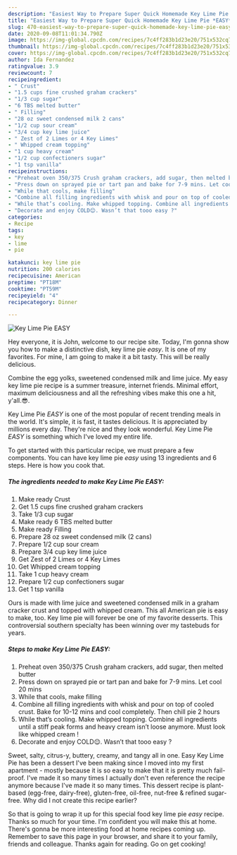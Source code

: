 ```yaml
---
description: "Easiest Way to Prepare Super Quick Homemade Key Lime Pie *EASY*"
title: "Easiest Way to Prepare Super Quick Homemade Key Lime Pie *EASY*"
slug: 470-easiest-way-to-prepare-super-quick-homemade-key-lime-pie-easy
date: 2020-09-08T11:01:34.790Z
image: https://img-global.cpcdn.com/recipes/7c4ff283b1d23e20/751x532cq70/key-lime-pie-easy-recipe-main-photo.jpg
thumbnail: https://img-global.cpcdn.com/recipes/7c4ff283b1d23e20/751x532cq70/key-lime-pie-easy-recipe-main-photo.jpg
cover: https://img-global.cpcdn.com/recipes/7c4ff283b1d23e20/751x532cq70/key-lime-pie-easy-recipe-main-photo.jpg
author: Ida Fernandez
ratingvalue: 3.9
reviewcount: 7
recipeingredient:
- " Crust"
- "1.5 cups fine crushed graham crackers"
- "1/3 cup sugar"
- "6 TBS melted butter"
- " Filling"
- "28 oz sweet condensed milk 2 cans"
- "1/2 cup sour cream"
- "3/4 cup key lime juice"
- " Zest of 2 Limes or 4 Key Limes"
- " Whipped cream topping"
- "1 cup heavy cream"
- "1/2 cup confectioners sugar"
- "1 tsp vanilla"
recipeinstructions:
- "Preheat oven 350/375 Crush graham crackers, add sugar, then melted butter"
- "Press down on sprayed pie or tart pan and bake for 7-9 mins. Let cool 20 mins"
- "While that cools, make filling"
- "Combine all filling ingredients with whisk and pour on top of cooled crust. Bake for 10-12 mins and cool completely. Then chill pie 2 hours"
- "While that’s cooling. Make whipped topping. Combine all ingredients until a stiff peak forms and heavy cream isn’t loose anymore. Must look like whipped cream !"
- "Decorate and enjoy COLD😌. Wasn’t that tooo easy ?"
categories:
- Recipe
tags:
- key
- lime
- pie

katakunci: key lime pie 
nutrition: 200 calories
recipecuisine: American
preptime: "PT18M"
cooktime: "PT59M"
recipeyield: "4"
recipecategory: Dinner

---
```



![Key Lime Pie *EASY*](https://img-global.cpcdn.com/recipes/7c4ff283b1d23e20/751x532cq70/key-lime-pie-easy-recipe-main-photo.jpg)

Hey everyone, it is John, welcome to our recipe site. Today, I'm gonna show you how to make a distinctive dish, key lime pie *easy*. It is one of my favorites. For mine, I am going to make it a bit tasty. This will be really delicious.

Combine the egg yolks, sweetened condensed milk and lime juice. My easy key lime pie recipe is a summer treasure, internet friends. Minimal effort, maximum deliciousness and all the refreshing vibes make this one a hit, y&#39;all.😎.

Key Lime Pie *EASY* is one of the most popular of recent trending meals in the world. It's simple, it is fast, it tastes delicious. It is appreciated by millions every day. They're nice and they look wonderful. Key Lime Pie *EASY* is something which I've loved my entire life.


To get started with this particular recipe, we must prepare a few components. You can have key lime pie *easy* using 13 ingredients and 6 steps. Here is how you cook that.

<!--inarticleads1-->

##### The ingredients needed to make Key Lime Pie *EASY*:

1. Make ready  Crust
1. Get 1.5 cups fine crushed graham crackers
1. Take 1/3 cup sugar
1. Make ready 6 TBS melted butter
1. Make ready  Filling
1. Prepare 28 oz sweet condensed milk (2 cans)
1. Prepare 1/2 cup sour cream
1. Prepare 3/4 cup key lime juice
1. Get  Zest of 2 Limes or 4 Key Limes
1. Get  Whipped cream topping
1. Take 1 cup heavy cream
1. Prepare 1/2 cup confectioners sugar
1. Get 1 tsp vanilla


Ours is made with lime juice and sweetened condensed milk in a graham cracker crust and topped with whipped cream. This all American pie is easy to make, too. Key lime pie will forever be one of my favorite desserts. This controversial southern specialty has been winning over my tastebuds for years. 

<!--inarticleads2-->

##### Steps to make Key Lime Pie *EASY*:

1. Preheat oven 350/375 Crush graham crackers, add sugar, then melted butter
1. Press down on sprayed pie or tart pan and bake for 7-9 mins. Let cool 20 mins
1. While that cools, make filling
1. Combine all filling ingredients with whisk and pour on top of cooled crust. Bake for 10-12 mins and cool completely. Then chill pie 2 hours
1. While that’s cooling. Make whipped topping. Combine all ingredients until a stiff peak forms and heavy cream isn’t loose anymore. Must look like whipped cream !
1. Decorate and enjoy COLD😌. Wasn’t that tooo easy ?


Sweet, salty, citrus-y, buttery, creamy, and tangy all in one. Easy Key Lime Pie has been a dessert I&#39;ve been making since I moved into my first apartment - mostly because it is so easy to make that it is pretty much fail-proof. I&#39;ve made it so many times I actually don&#39;t even reference the recipe anymore because I&#39;ve made it so many times. This dessert recipe is plant-based (egg-free, dairy-free), gluten-free, oil-free, nut-free &amp; refined sugar-free. Why did I not create this recipe earlier? 

So that is going to wrap it up for this special food key lime pie *easy* recipe. Thanks so much for your time. I'm confident you will make this at home. There's gonna be more interesting food at home recipes coming up. Remember to save this page in your browser, and share it to your family, friends and colleague. Thanks again for reading. Go on get cooking!
